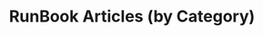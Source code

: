 ---
title:  "RunBook Articles (by Category)"
permalink: /article-categories/
layout: article-categories
author_profile: false
sidebar:
  title: ""
  nav: content-nav
---
